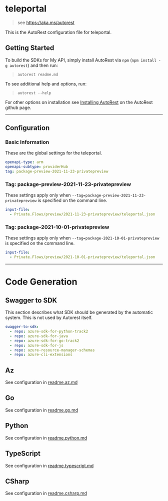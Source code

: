 # teleportal

> see https://aka.ms/autorest

This is the AutoRest configuration file for teleportal.

## Getting Started

To build the SDKs for My API, simply install AutoRest via `npm` (`npm install -g autorest`) and then run:

> `autorest readme.md`

To see additional help and options, run:

> `autorest --help`

For other options on installation see [Installing AutoRest](https://aka.ms/autorest/install) on the AutoRest github page.

---

## Configuration

### Basic Information

These are the global settings for the teleportal.

``` yaml
openapi-type: arm
openapi-subtype: providerHub
tag: package-preview-2021-11-23-privatepreview
```


### Tag: package-preview-2021-11-23-privatepreview

These settings apply only when `--tag=package-preview-2021-11-23-privatepreview` is specified on the command line.

```yaml $(tag) == 'package-preview-2021-11-23-privatepreview'
input-file:
  - Private.Flows/preview/2021-11-23-privatepreview/teleportal.json
```
### Tag: package-2021-10-01-privatepreview

These settings apply only when `--tag=package-2021-10-01-privatepreview` is specified on the command line.

``` yaml $(tag) == 'package-2021-10-01-privatepreview'
input-file:
  - Private.Flows/preview/2021-10-01-privatepreview/teleportal.json
```

---

# Code Generation

## Swagger to SDK

This section describes what SDK should be generated by the automatic system.
This is not used by Autorest itself.

``` yaml $(swagger-to-sdk)
swagger-to-sdk:
  - repo: azure-sdk-for-python-track2
  - repo: azure-sdk-for-java
  - repo: azure-sdk-for-go-track2
  - repo: azure-sdk-for-js
  - repo: azure-resource-manager-schemas
  - repo: azure-cli-extensions
```

## Az

See configuration in [readme.az.md](./readme.az.md)

## Go

See configuration in [readme.go.md](./readme.go.md)

## Python

See configuration in [readme.python.md](./readme.python.md)

## TypeScript

See configuration in [readme.typescript.md](./readme.typescript.md)

## CSharp

See configuration in [readme.csharp.md](./readme.csharp.md)
